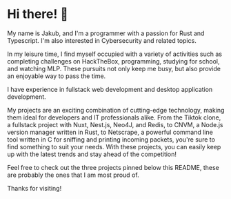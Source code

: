 # Hi there! 👋

My name is Jakub, and I'm a programmer with a passion for Rust and Typescript. I'm also interested in Cybersecurity and related topics.

In my leisure time, I find myself occupied with a variety of activities such as completing challenges on HackTheBox, programming, studying for school, and watching MLP. These pursuits not only keep me busy, but also provide an enjoyable way to pass the time.

I have experience in fullstack web development and desktop application development.

My projects are an exciting combination of cutting-edge technology, making them ideal for developers and IT professionals alike. From the Tiktok clone, a fullstack project with Nuxt, Nest.js, Neo4J, and Redis, to CNVM, a Node.js version manager written in Rust, to Netscrape, a powerful command line tool written in C for sniffing and printing incoming packets, you're sure to find something to suit your needs. With these projects, you can easily keep up with the latest trends and stay ahead of the competition!

Feel free to check out the three projects pinned below this README, these are probably the ones that I am most proud of.

Thanks for visiting!
